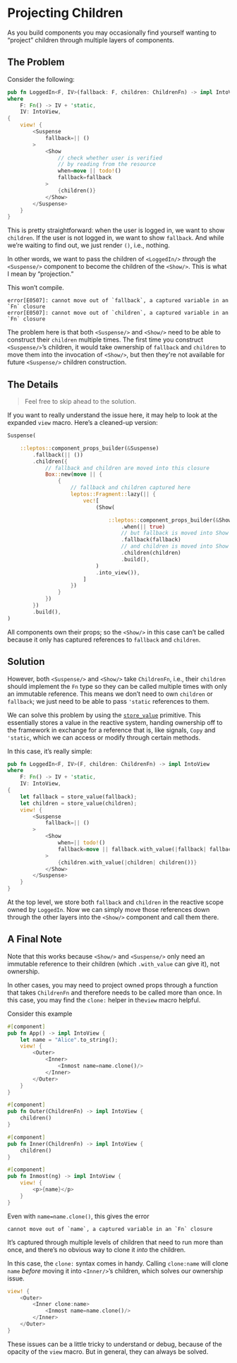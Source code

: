 # Projecting Children

As you build components you may occasionally find yourself wanting to “project” children through multiple layers of components.

## The Problem

Consider the following:

```rust
pub fn LoggedIn<F, IV>(fallback: F, children: ChildrenFn) -> impl IntoView
where
    F: Fn() -> IV + 'static,
    IV: IntoView,
{
    view! {
        <Suspense
            fallback=|| ()
        >
            <Show
				// check whether user is verified
				// by reading from the resource
                when=move || todo!()
                fallback=fallback
            >
				{children()}
			</Show>
        </Suspense>
    }
}
```

This is pretty straightforward: when the user is logged in, we want to show `children`. If the user is not logged in, we want to show `fallback`. And while we’re waiting to find out, we just render `()`, i.e., nothing.

In other words, we want to pass the children of `<LoggedIn/>` _through_ the `<Suspense/>` component to become the children of the `<Show/>`. This is what I mean by “projection.”

This won’t compile.

```
error[E0507]: cannot move out of `fallback`, a captured variable in an `Fn` closure
error[E0507]: cannot move out of `children`, a captured variable in an `Fn` closure
```

The problem here is that both `<Suspense/>` and `<Show/>` need to be able to construct their `children` multiple times. The first time you construct `<Suspense/>`’s children, it would take ownership of `fallback` and `children` to move them into the invocation of `<Show/>`, but then they're not available for future `<Suspense/>` children construction.

## The Details

> Feel free to skip ahead to the solution.

If you want to really understand the issue here, it may help to look at the expanded `view` macro. Here’s a cleaned-up version:

```rust
Suspense(

    ::leptos::component_props_builder(&Suspense)
        .fallback(|| ())
        .children({
            // fallback and children are moved into this closure
            Box::new(move || {
                {
                    // fallback and children captured here
                    leptos::Fragment::lazy(|| {
                        vec![
                            (Show(

                                ::leptos::component_props_builder(&Show)
                                    .when(|| true)
									// but fallback is moved into Show here
                                    .fallback(fallback)
									// and children is moved into Show here
                                    .children(children)
                                    .build(),
                            )
                            .into_view()),
                        ]
                    })
                }
            })
        })
        .build(),
)
```

All components own their props; so the `<Show/>` in this case can’t be called because it only has captured references to `fallback` and `children`.

## Solution

However, both `<Suspense/>` and `<Show/>` take `ChildrenFn`, i.e., their `children` should implement the `Fn` type so they can be called multiple times with only an immutable reference. This means we don’t need to own `children` or `fallback`; we just need to be able to pass `'static` references to them.

We can solve this problem by using the [`store_value`](https://docs.rs/leptos/latest/leptos/fn.store_value.html) primitive. This essentially stores a value in the reactive system, handing ownership off to the framework in exchange for a reference that is, like signals, `Copy` and `'static`, which we can access or modify through certain methods.

In this case, it’s really simple:

```rust
pub fn LoggedIn<F, IV>(F, children: ChildrenFn) -> impl IntoView
where
    F: Fn() -> IV + 'static,
    IV: IntoView,
{
    let fallback = store_value(fallback);
    let children = store_value(children);
    view! {
        <Suspense
            fallback=|| ()
        >
            <Show
                when=|| todo!()
                fallback=move || fallback.with_value(|fallback| fallback())
            >
                {children.with_value(|children| children())}
            </Show>
        </Suspense>
    }
}
```

At the top level, we store both `fallback` and `children` in the reactive scope owned by `LoggedIn`. Now we can simply move those references down through the other layers into the `<Show/>` component and call them there.

## A Final Note

Note that this works because `<Show/>` and `<Suspense/>` only need an immutable reference to their children (which `.with_value` can give it), not ownership.

In other cases, you may need to project owned props through a function that takes `ChildrenFn` and therefore needs to be called more than once. In this case, you may find the `clone:` helper in the`view` macro helpful.

Consider this example

```rust
#[component]
pub fn App() -> impl IntoView {
    let name = "Alice".to_string();
    view! {
        <Outer>
            <Inner>
                <Inmost name=name.clone()/>
            </Inner>
        </Outer>
    }
}

#[component]
pub fn Outer(ChildrenFn) -> impl IntoView {
    children()
}

#[component]
pub fn Inner(ChildrenFn) -> impl IntoView {
    children()
}

#[component]
pub fn Inmost(ng) -> impl IntoView {
    view! {
        <p>{name}</p>
    }
}
```

Even with `name=name.clone()`, this gives the error

```
cannot move out of `name`, a captured variable in an `Fn` closure
```

It’s captured through multiple levels of children that need to run more than once, and there’s no obvious way to clone it _into_ the children.

In this case, the `clone:` syntax comes in handy. Calling `clone:name` will clone `name` _before_ moving it into `<Inner/>`’s children, which solves our ownership issue.

```rust
view! {
	<Outer>
		<Inner clone:name>
			<Inmost name=name.clone()/>
		</Inner>
	</Outer>
}
```

These issues can be a little tricky to understand or debug, because of the opacity of the `view` macro. But in general, they can always be solved.
